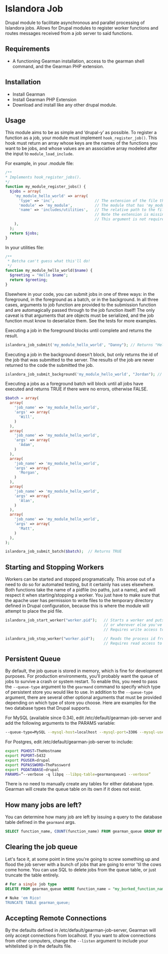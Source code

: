 Islandora Job
=============

Drupal module to facilitate asynchronous and parallel processing of Islandora jobs.  Allows for Drupal modules to register worker functions and routes messages received from a job server to said functions.

Requirements
------------
- A functioning Gearman installation, access to the gearman shell command, and the Gearman PHP extension.

Installation
------------
- Install Gearman
- Install Gearman PHP Extension
- Download and install like any other drupal module.

Usage
-----
This module aims to be as simple and ‘drupal-y’ as possible.  To register a function as a job, your module must implement `hook_register_job()`.  This hook must return an array whose keys are the names of the functions you want to be jobs, and whose values are an associative array modeled after the input to `module_load_include`.

For example, in your .module file:
```php
/**
* Implements hook_register_jobs().
*/
function my_module_register_jobs() {
  $jobs = array(
    'my_module_hello_world' => array(
      'type' => 'inc',                  // The extension of the file that defines 'my_module_example_job'
      'module' => 'my_module',          // The module that has 'my_module_example_job'
      'name' => 'includes/utilities',   // The relative path to the file that defines 'my_module_example_job'.  
                                        // Note the extension is missing just like in module_load_include().
                                        // This argument is not required if your function is in the .module file.
    ),
  );
  return $jobs;
}
```

In your utilities file:
```php
/**
 * Betcha can't guess what this'll do!
 */
function my_module_hello_world($name) {
  $greeting = "Hello $name";
  return $greeting;
}
```

Elsewhere in your code, you can submit jobs in one of three ways: in the foreground, in the foreground as a batch, or in the background.  In all three cases, arguments to job function are provided to the submission function and are automagically passed through to the job function itself!  The only caveat is that arguments that are objects must be serialized, and the job function must know to deserialize them.  See the tests for more examples.

Executing a job in the foreground blocks until complete and returns the result.
```php
islandora_job_submit('my_module_hello_world', "Danny"); // Returns "Hello Danny"
```

Executing a job in the background doesn't block, but only returns the id of the job that was submitted to the server.  The results of the job are never returned to the code the submitted the job.
```php
islandora_job_submit_background('my_module_hello_world', "Jordan"); // Returns something like "H:your-machine-name:90"
```

Executing a jobs as a foreground batch will block until all jobs have executed and returns TRUE if there were no errors, otherwise FALSE.
```php
$batch = array(
  array(
    'job_name' => 'my_module_hello_world',
    'args' => array(
      'Will',
    )
  ),
  array(
    'job_name' => 'my_module_hello_world',
    'args' => array(
      'Adam',
    )
  ),
  array(
    'job_name' => 'my_module_hello_world',
    'args' => array(
      'Morgan',
    )
  ),
  array(
    'job_name' => 'my_module_hello_world',
    'args' => array(
      'Alan',
    )
  ),
  array(
    'job_name' => 'my_module_hello_world',
    'args' => array(
      'Matt',
    )
  ),
);

islandora_job_submit_batch($batch);  // Returns TRUE
```

Starting and Stopping Workers
-----------------------------
Workers can be started and stopped programatically.  This arose out of a need to do so for automated testing, but it certainly has uses elsewhere.  Both functions take the name of a pidfile (no paths, just a name), and will respect it when starting/stopping a worker.  You just have to make sure that the apache user has permission to write files to the temporary directory defined in Drupal configuration, because this is where the module will attempt to place the pid file. 

```php
islandora_job_start_worker("worker.pid");   // Starts a worker and puts its process in /tmp/worker.pid
                                            // or wherever else you've defined the temporary directory for Drupal to be.
                                            // Requires write access to the temporary directory and to the pidfile if it already exists.

islandora_job_stop_worker("worker.pid");    // Reads the process id from worker.pid and uses it to kill the worker.
                                            // Requires read access to the pid file.
```

Persistent Queue
----------------
By default, the job queue is stored in memory, which is fine for development purposes.  For production environments, you’ll probably want the queue of jobs to survive a crash or system restart. To enable this, you need to pass the `--queue-type` argument to the `gearmand` command to specify which type of persistent store you would like to use.  In addition to the `--queue-type` argument, there are several other optional arguments that must be provided depending on which type of store you choose.  Here are examples for the two database types that Drupal supports.

For MySQL (available since 0.34), edit /etc/default/gearman-job-server and add the following arguments to the PARAMS variable:
```bash
--queue-type=MySQL --mysql-host=localhost --mysql-port=3306 --mysql-user=drupal_db_user --mysql-password=drupal_db_pw --mysql-db=drupal --mysql-table=gearman_queue
```

For Postgres, edit /etc/default/gearman-job-server to include:
```bash
export PGHOST=TheHostname
export PGPORT=5432
export PGUSER=drupal
export PGPASSWORD=ThePassword
export PGDATABASE=drupal
PARAMS=”--verbose -q libpq --libpq-table=gearmanqueue1 --verbose”
```

There is no need to manually create any tables for either database type.  Gearman will create the queue table on its own if it does not exist.

How many jobs are left?
-----------------------
You can determine how many job are left by issuing a query to the database table defined in the `gearmand` args.

```sql
SELECT function_name, COUNT(function_name) FROM gearman_queue GROUP BY function_name;
```

Clearing the job queue
----------------------
Let's face it, at some point in time you're going to screw something up and flood the job server with a bunch of jobs that are going to error 'til the cows come home.  You can use SQL to delete jobs from the queue table, or just truncate the table entirely.

```sql
# For a single job type
DELETE FROM gearman_queue WHERE function_name = "my_borked_function_name";

# Nuke 'em Rico!
TRUNCATE TABLE gearman_queue;
```

Accepting Remote Connections
----------------------------
By the defaults defined in /etc/default/gearman-job-server, Gearman will only accept connections from localhost.  If you want to allow connections from other computers,  change the `--listen` argument to include your whitelisted ip in the defaults file.
